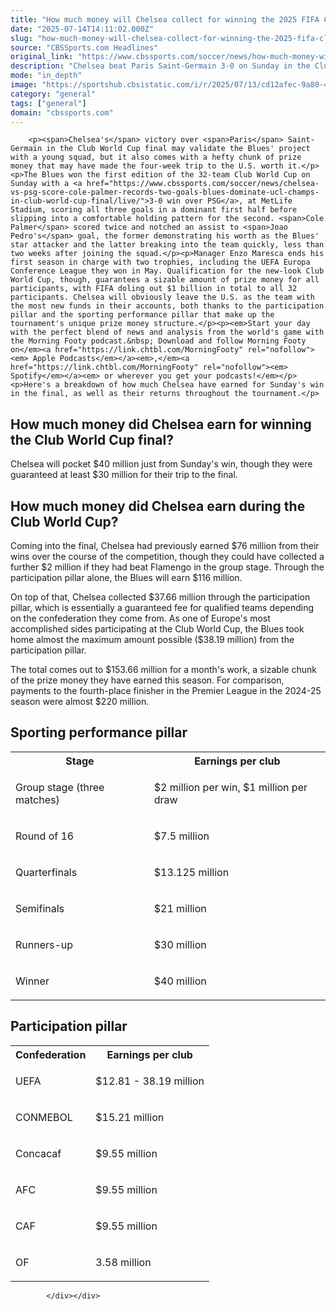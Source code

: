 ```yaml
---
title: "How much money will Chelsea collect for winning the 2025 FIFA Club World Cup?"
date: "2025-07-14T14:11:02.000Z"
slug: "how-much-money-will-chelsea-collect-for-winning-the-2025-fifa-club-world-cup"
source: "CBSSports.com Headlines"
original_link: "https://www.cbssports.com/soccer/news/how-much-money-will-chelsea-collect-for-winning-the-2025-fifa-club-world-cup/"
description: "Chelsea beat Paris Saint-Germain 3-0 on Sunday in the Club World Cup final"
mode: "in_depth"
image: "https://sportshub.cbsistatic.com/i/r/2025/07/13/cd12afec-9a80-45b9-823d-a24daa77e39a/thumbnail/1200x675/a846d9b879b48b63f1e16a35de3c365b/chelseafc-1.jpg"
category: "general"
tags: ["general"]
domain: "cbssports.com"
---
```

<div id="readability-page-1" class="page"><div>
        
        
                            
                
        <p><span>Chelsea's</span> victory over <span>Paris</span> Saint-Germain in the Club World Cup final may validate the Blues' project with a young squad, but it also comes with a hefty chunk of prize money that may have made the four-week trip to the U.S. worth it.</p><p>The Blues won the first edition of the 32-team Club World Cup on Sunday with a <a href="https://www.cbssports.com/soccer/news/chelsea-vs-psg-score-cole-palmer-records-two-goals-blues-dominate-ucl-champs-in-club-world-cup-final/live/">3-0 win over PSG</a>, at MetLife Stadium, scoring all three goals in a dominant first half before slipping into a comfortable holding pattern for the second. <span>Cole Palmer</span> scored twice and notched an assist to <span>Joao Pedro's</span> goal, the former demonstrating his worth as the Blues' star attacker and the latter breaking into the team quickly, less than two weeks after joining the squad.</p><p>Manager Enzo Maresca ends his first season in charge with two trophies, including the UEFA Europa Conference League they won in May. Qualification for the new-look Club World Cup, though, guarantees a sizable amount of prize money for all participants, with FIFA doling out $1 billion in total to all 32 participants. Chelsea will obviously leave the U.S. as the team with the most new funds in their accounts, both thanks to the participation pillar and the sporting performance pillar that make up the tournament's unique prize money structure.</p><p><em>Start your day with the perfect blend of news and analysis from the world's game with the Morning Footy podcast.&nbsp; Download and follow Morning Footy on</em><a href="https://link.chtbl.com/MorningFooty" rel="nofollow"><em> Apple Podcasts</em></a><em>,</em><a href="https://link.chtbl.com/MorningFooty" rel="nofollow"><em> Spotify</em></a><em> or wherever you get your podcasts!</em></p><p>Here's a breakdown of how much Chelsea have earned for Sunday's win in the final, as well as their returns throughout the tournament.</p>
        

<h2>How much money did Chelsea earn for winning the Club World Cup final?</h2><p>Chelsea will pocket $40 million just from Sunday's win, though they were guaranteed at least $30 million for their trip to the final.</p><h2>How much money did Chelsea earn during the Club World Cup?</h2><p>Coming into the final, Chelsea had previously earned $76 million from their wins over the course of the competition, though they could have collected a further $2 million if they had beat Flamengo in the group stage. Through the participation pillar alone, the Blues will earn $116 million.</p><p>On top of that, Chelsea collected $37.66 million through the participation pillar, which is essentially a guaranteed fee for qualified teams depending on the confederation they come from. As one of Europe's most accomplished sides participating at the Club World Cup, the Blues took home almost the maximum amount possible ($38.19 million) from the participation pillar.</p>
        

<p>The total comes out to $153.66 million for a month's work, a sizable chunk of the prize money they have earned this season. For comparison, payments to the fourth-place finisher in the Premier League in the 2024-25 season were almost $220 million.</p><h2>Sporting performance pillar</h2><table><tbody><tr><th>Stage</th><th>Earnings per club</th></tr><tr><td><p>Group stage (three matches)</p></td><td><p>$2 million per win, $1 million per draw</p></td></tr><tr><td><p>Round of 16</p></td><td><p>$7.5 million</p></td></tr><tr><td><p>Quarterfinals</p></td><td><p>$13.125 million</p></td></tr><tr><td><p>Semifinals</p></td><td><p>$21 million</p></td></tr><tr><td><p>Runners-up</p></td><td><p>$30 million</p></td></tr><tr><td><p>Winner</p></td><td><p>$40 million</p></td></tr></tbody></table><h2>Participation pillar</h2><table><tbody><tr><th>Confederation</th><th>Earnings per club</th></tr><tr><td><p>UEFA</p></td><td><p>$12.81 - 38.19 million</p></td></tr><tr><td><p>CONMEBOL</p></td><td><p>$15.21 million</p></td></tr><tr><td><p>Concacaf</p></td><td><p>$9.55 million</p></td></tr><tr><td><p>AFC</p></td><td><p>$9.55 million</p></td></tr><tr><td><p>CAF</p></td><td><p>$9.55 million</p></td></tr><tr><td><p>OF</p></td><td><p>3.58 million</p></td></tr></tbody></table>


        
            </div></div>